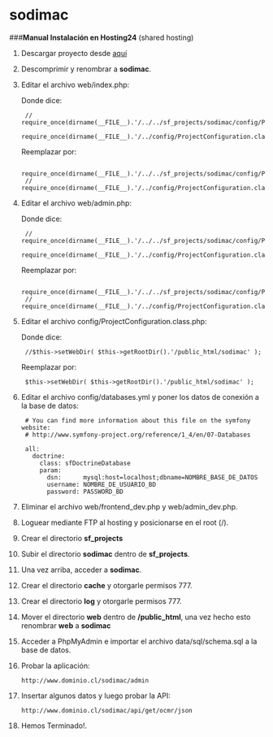 sodimac
=======

###<b>Manual Instalación en Hosting24</b> (shared hosting)

1. Descargar proyecto desde [aquí](https://github.com/chaskas/sodimac/archive/master.zip )

2. Descomprimir y renombrar a **sodimac**.

3. Editar el archivo web/index.php:

    Donde dice:

        // require_once(dirname(__FILE__).'/../../sf_projects/sodimac/config/ProjectConfiguration.class.php');
        require_once(dirname(__FILE__).'/../config/ProjectConfiguration.class.php');

    Reemplazar por:

        require_once(dirname(__FILE__).'/../../sf_projects/sodimac/config/ProjectConfiguration.class.php');
        // require_once(dirname(__FILE__).'/../config/ProjectConfiguration.class.php');

4. Editar el archivo web/admin.php:

    Donde dice:

        // require_once(dirname(__FILE__).'/../../sf_projects/sodimac/config/ProjectConfiguration.class.php');
        require_once(dirname(__FILE__).'/../config/ProjectConfiguration.class.php');

    Reemplazar por:

        require_once(dirname(__FILE__).'/../../sf_projects/sodimac/config/ProjectConfiguration.class.php');
        // require_once(dirname(__FILE__).'/../config/ProjectConfiguration.class.php');

5. Editar el archivo config/ProjectConfiguration.class.php:

    Donde dice:

        //$this->setWebDir( $this->getRootDir().'/public_html/sodimac' );

    Reemplazar por:

        $this->setWebDir( $this->getRootDir().'/public_html/sodimac' );

6. Editar el archivo config/databases.yml y poner los datos de conexión a la base de datos:

        # You can find more information about this file on the symfony website:
        # http://www.symfony-project.org/reference/1_4/en/07-Databases
        
        all:
          doctrine:
            class: sfDoctrineDatabase
            param:
              dsn:      mysql:host=localhost;dbname=NOMBRE_BASE_DE_DATOS
              username: NOMBRE_DE_USUARIO_BD
              password: PASSWORD_BD

7. Eliminar el archivo web/frontend_dev.php y web/admin_dev.php.
8. Loguear mediante FTP al hosting y posicionarse en el root (/).
9. Crear el directorio **sf_projects**
10. Subir el directorio **sodimac** dentro de **sf_projects**.
11. Una vez arriba, acceder a **sodimac**.
12. Crear el directorio **cache** y otorgarle permisos 777.
13. Crear el directorio **log** y otorgarle permisos 777.
14. Mover el directorio **web** dentro de **/public_html**, una vez hecho esto renombrar **web** a **sodimac**
15. Acceder a PhpMyAdmin e importar el archivo data/sql/schema.sql a la base de datos.
16. Probar la aplicación:

        http://www.dominio.cl/sodimac/admin
        
17. Insertar algunos datos y luego probar la API:

        http://www.dominio.cl/sodimac/api/get/ocmr/json
        
18. Hemos Terminado!.
